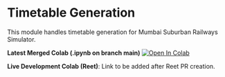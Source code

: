 # Timetable Generation
This module handles timetable generation for Mumbai Suburban Railways Simulator.

**Latest Merged Colab (.ipynb on branch main)**  [![Open In Colab](https://colab.research.google.com/assets/colab-badge.svg)](https://colab.research.google.com/github/ar-in0/railways-simulator-IITB/blob/main/TimetableGeneration/DDP_Rake_Cycle_Completion_Git.ipynb)

**Live Development Colab (Reet)**: Link to be added after Reet PR creation.
